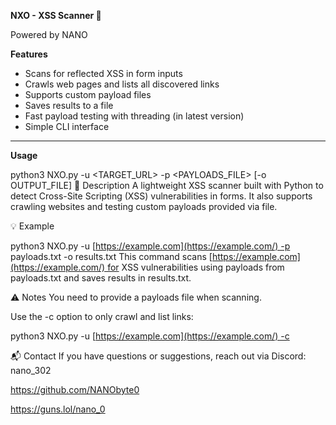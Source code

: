 **NXO - XSS Scanner 🚨**

Powered by NANO

**Features**

- Scans for reflected XSS in form inputs
- Crawls web pages and lists all discovered links
- Supports custom payload files
- Saves results to a file
- Fast payload testing with threading (in latest version)
- Simple CLI interface

---

**Usage**

python3 NXO.py -u <TARGET_URL> -p <PAYLOADS_FILE> [-o OUTPUT_FILE] 📄 Description A lightweight XSS scanner built with Python to detect Cross-Site Scripting (XSS) vulnerabilities in forms. It also supports crawling websites and testing custom payloads provided via file.

💡 Example

python3 NXO.py -u [https://example.com](https://example.com/) -p payloads.txt -o results.txt This command scans [https://example.com](https://example.com/) for XSS vulnerabilities using payloads from payloads.txt and saves results in results.txt.

⚠️ Notes You need to provide a payloads file when scanning.

Use the -c option to only crawl and list links:

python3 NXO.py -u [https://example.com](https://example.com/) -c

📬 Contact If you have questions or suggestions, reach out via Discord: nano_302

https://github.com/NANObyte0

https://guns.lol/nano_0
